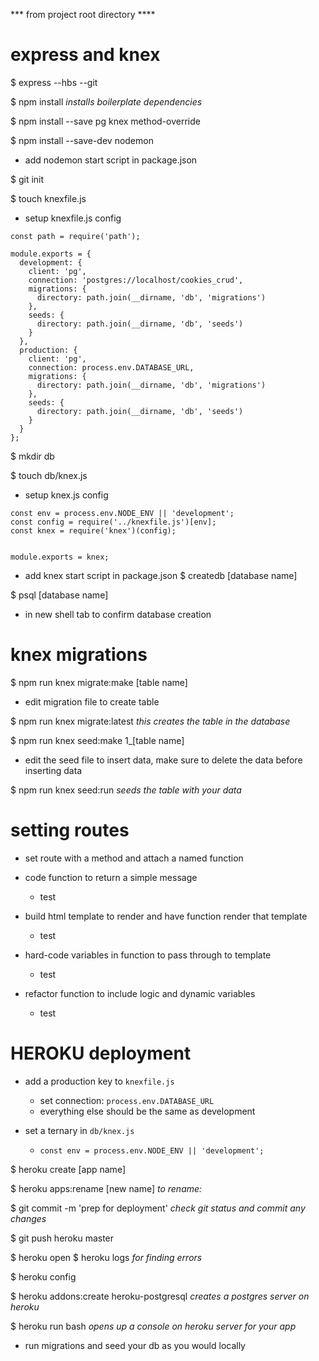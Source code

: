 *** from project root directory ****

# express and knex

$ express --hbs --git

$ npm install *installs boilerplate dependencies*

$ npm install --save pg knex method-override

$ npm install --save-dev nodemon  
  * add nodemon start script in package.json
  
$ git init

$ touch knexfile.js  
  * setup knexfile.js config
  ```
  const path = require('path');

  module.exports = {
    development: {
      client: 'pg',
      connection: 'postgres://localhost/cookies_crud',
      migrations: {
        directory: path.join(__dirname, 'db', 'migrations')
      },
      seeds: {
        directory: path.join(__dirname, 'db', 'seeds')
      }
    },
    production: {
      client: 'pg',
      connection: process.env.DATABASE_URL,
      migrations: {
        directory: path.join(__dirname, 'db', 'migrations')
      },
      seeds: {
        directory: path.join(__dirname, 'db', 'seeds')
      }
    }
  };
  ```
$ mkdir db

$ touch db/knex.js
  * setup knex.js config
  ```
  const env = process.env.NODE_ENV || 'development';
  const config = require('../knexfile.js')[env];
  const knex = require('knex')(config);


  module.exports = knex;
  ```
  * add knex start script in package.json
$ createdb [database name]

$ psql [database name]
  * in new shell tab to confirm database creation


# knex migrations

$ npm run knex migrate:make [table name]
  * edit migration file to create table
  
$ npm run knex migrate:latest
  *this creates the table in the database*
  
$ npm run knex seed:make 1_[table name]
  * edit the seed file to insert data, make sure to delete the data before inserting data
  
$ npm run knex seed:run
  *seeds the table with your data*


# setting routes

* set route with a method and attach a named function

* code function to return a simple message
  - test
  
* build html template to render and have function render that template
  - test
  
* hard-code variables in function to pass through to template
  - test
  
* refactor function to include logic and dynamic variables
  - test


# HEROKU deployment

* add a production key to `knexfile.js`
  - set connection: `process.env.DATABASE_URL`
  - everything else should be the same as development
  
* set a ternary in `db/knex.js`
  - `const env = process.env.NODE_ENV || 'development';`

$ heroku create [app name]

$ heroku apps:rename [new name] *to rename:*

$ git commit -m 'prep for deployment' *check git status and commit any changes*

$ git push heroku master


$ heroku open
$ heroku logs *for finding errors*

$ heroku config

$ heroku addons:create heroku-postgresql
  *creates a postgres server on heroku*
  
$ heroku run bash
  *opens up a console on heroku server for your app*
  
* run migrations and seed your db as you would locally
